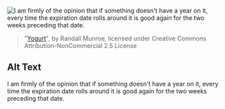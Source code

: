 ![I am firmly of the opinion that if something doesn't have a year on it, every time the expiration date rolls around it is good again for the two weeks preceding that date.](https://imgs.xkcd.com/comics/yogurt.png)
> "[Yogurt](https://xkcd.com/737/)", by Randall Munroe, licensed under Creative Commons Attribution-NonCommercial 2.5 License

## Alt Text
I am firmly of the opinion that if something doesn't have a year on it, every time the expiration date rolls around it is good again for the two weeks preceding that date.
